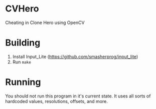 # CVHero
Cheating in Clone Hero using OpenCV

# Building

1. Install Input_Lite (https://github.com/smasherprog/input_lite)
2. Run `make`

# Running

You should not run this program in it's current state. It uses all sorts of hardcoded values, resolutions, offsets, and more.
